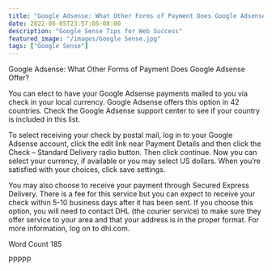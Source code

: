 ```yaml
---
title: "Google Adsense: What Other Forms of Payment Does Google Adsense Offer?"
date: 2022-06-05T23:57:05-08:00
description: "Google Sense Tips for Web Success"
featured_image: "/images/Google Sense.jpg"
tags: ["Google Sense"]
---
```


Google Adsense: What Other Forms of Payment Does Google Adsense Offer?

You can elect to have your Google Adsense payments mailed to you via check in your local currency.  Google Adsense offers this option in 42 countries.  Check the Google Adsense support center to see if your country is included in this list.

To select receiving your check by postal mail, log in to your Google Adsense account, click the edit link near Payment Details and then click the Check – Standard Delivery radio button.  Then click continue.  Now you can select your currency, if available or you may select US dollars.  When you’re satisfied with your choices, click save settings.

You may also choose to receive your payment through Secured Express Delivery. There is a fee for this service but you can expect to receive your check within 5-10 business days after it has been sent.  If you choose this option, you will need to contact DHL (the courier service) to make sure they offer service to your area and that your address is in the proper format.  For more information, log on to dhl.com.
 
Word Count 185

PPPPP
